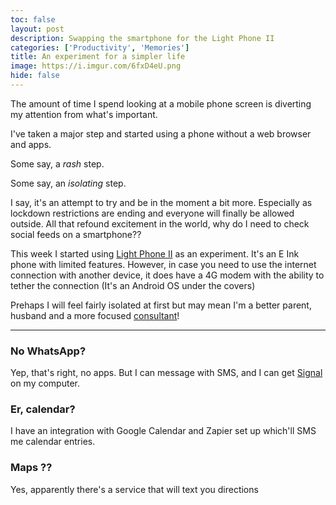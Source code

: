 ```yaml
---
toc: false
layout: post
description: Swapping the smartphone for the Light Phone II
categories: ['Productivity', 'Memories']
title: An experiment for a simpler life
image: https://i.imgur.com/6fxD4eU.png
hide: false
---
```


The amount of time I spend looking at a mobile phone screen is diverting my attention from what's important. 

I've taken a major step and started using a phone without a web browser and apps. 

Some say, a _rash_ step.

Some say, an _isolating_ step.

I say, it's an attempt to try and be in the moment a bit more. Especially as lockdown restrictions are ending and everyone will finally be allowed outside. All that refound excitement in the world, why do I need to check social feeds on a smartphone??

This week I started using [Light Phone II](https://www.theguardian.com/technology/2019/sep/20/light-phone-one-week) as an experiment. It's an E Ink phone with limited features. 
However, in case you need to use the internet connection with another device, it does have a 4G modem with the ability to tether the connection (It's an Android OS under the covers)

Prehaps I will feel fairly isolated at first but may mean I'm a better parent, husband and a more focused [consultant](http://howapped.com)!

---

### No WhatsApp?

Yep, that's right, no apps. But I can message with SMS, and I can get [Signal](https://www.thesun.co.uk/tech/13684416/what-is-signal-whatsapp-users-change-app/) on my computer.

### Er, calendar?

I have an integration with Google Calendar and Zapier set up which'll SMS me calendar entries.

### Maps ??

Yes, apparently there's a service that will text you directions

